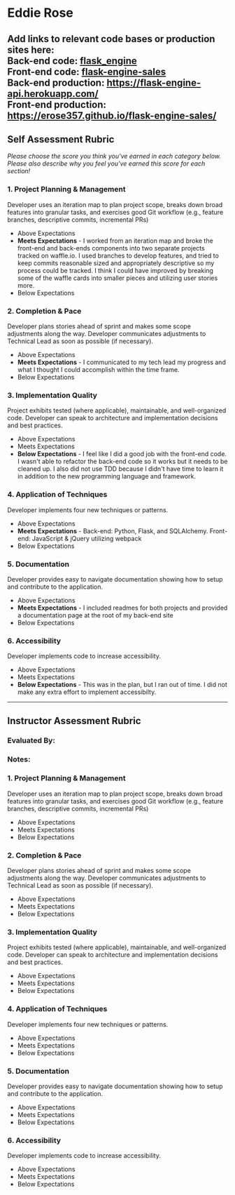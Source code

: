 # Eddie Rose

**Add links to relevant code bases or production sites here:**  
Back-end code: [flask_engine](https://github.com/erose357/flask_engine)  
Front-end code: [flask-engine-sales](https://github.com/erose357/flask-engine-sales)  
Back-end production: https://flask-engine-api.herokuapp.com/  
Front-end production: https://erose357.github.io/flask-engine-sales/  
---------------

Self Assessment Rubric
------------

_Please choose the score you think you've earned in each category below. Please also describe why you feel you've earned this score for each section!_

### 1. Project Planning & Management

Developer uses an iteration map to plan project scope, breaks down broad features into granular tasks, and exercises good Git workflow (e.g., feature branches, descriptive commits, incremental PRs)

- Above Expectations
- **Meets Expectations** - I worked from an iteration map and broke the front-end and back-ends components into two separate projects tracked on waffle.io.  I used branches to develop features, and tried to keep commits reasonable sized and appropriately descriptive so my process could be tracked.  I think I could have improved by breaking some of the waffle cards into smaller pieces and utilizing user stories more.  
- Below Expectations

### 2. Completion & Pace

Developer plans stories ahead of sprint and makes some scope adjustments along the way. Developer communicates adjustments to Technical Lead as soon as possible (if necessary).

- Above Expectations
- **Meets Expectations** - I communicated to my tech lead my progress and what I thought I could accomplish within the time frame.  
- Below Expectations

### 3. Implementation Quality

Project exhibits tested (where applicable), maintainable, and well-organized code. Developer can speak to architecture and implementation decisions and best practices.

- Above Expectations
- Meets Expectations
- **Below Expectations** - I feel like I did a good job with the front-end code.  I wasn't able to refactor the back-end code so it works but it needs to be cleaned up.  I also did not use TDD because I didn't have time to learn it in addition to the new programming language and framework.  

### 4. Application of Techniques

Developer implements four new techniques or patterns.

- Above Expectations
- **Meets Expectations** - Back-end: Python, Flask, and SQLAlchemy. Front-end: JavaScript & jQuery utilizing webpack    
- Below Expectations

### 5. Documentation

Developer provides easy to navigate documentation showing how to setup and contribute to the application.

- Above Expectations
- **Meets Expectations** - I included readmes for both projects and provided a documentation page at the root of my back-end site  
- Below Expectations

### 6. Accessibility

Developer implements code to increase accessibility.

- Above Expectations
- Meets Expectations
- **Below Expectations** - This was in the plan, but I ran out of time.  I did not make any extra effort to implement accessibilty.  


---------------


Instructor Assessment Rubric
------------

### Evaluated By:

### Notes:

### 1. Project Planning & Management

Developer uses an iteration map to plan project scope, breaks down broad features into granular tasks, and exercises good Git workflow (e.g., feature branches, descriptive commits, incremental PRs)

- Above Expectations
- Meets Expectations
- Below Expectations

### 2. Completion & Pace

Developer plans stories ahead of sprint and makes some scope adjustments along the way. Developer communicates adjustments to Technical Lead as soon as possible (if necessary).

- Above Expectations
- Meets Expectations
- Below Expectations

### 3. Implementation Quality

Project exhibits tested (where applicable), maintainable, and well-organized code. Developer can speak to architecture and implementation decisions and best practices.

- Above Expectations
- Meets Expectations
- Below Expectations

### 4. Application of Techniques

Developer implements four new techniques or patterns.

- Above Expectations
- Meets Expectations
- Below Expectations

### 5. Documentation

Developer provides easy to navigate documentation showing how to setup and contribute to the application.

- Above Expectations
- Meets Expectations
- Below Expectations

### 6. Accessibility

Developer implements code to increase accessibility.

- Above Expectations
- Meets Expectations
- Below Expectations
